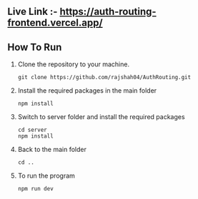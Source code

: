 ## Live Link :- https://auth-routing-frontend.vercel.app/

## How To Run

1. Clone the repository to your machine.

   ```
   git clone https://github.com/rajshah04/AuthRouting.git
   ```
   
2. Install the required packages in the main folder

   ```
   npm install
   ```
   
3. Switch to server folder and install the required packages

   ```
   cd server
   npm install
   ```

4. Back to the main folder

   ```
   cd ..
   ```
   
5. To run the program

   ```
   npm run dev
   ```
